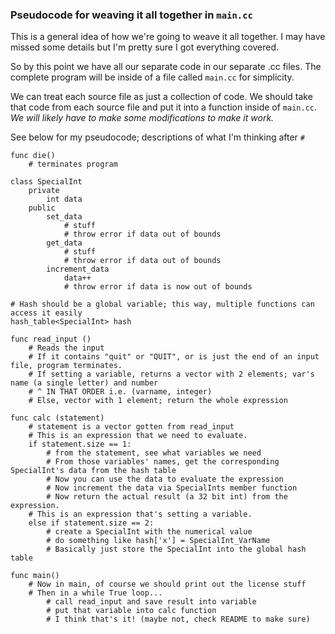 ### Pseudocode for weaving it all together in `main.cc`

This is a general idea of how we're going to weave it all together. I may have missed some details
but I'm pretty sure I got everything covered.

So by this point we have all our separate code in our separate .cc files. The complete program will
be inside of a file called `main.cc` for simplicity.

We can treat each source file as just a collection of code. We should take that code from each
source file and put it into a function inside of `main.cc`. *We will likely have to make some
modifications to make it work.*

See below for my pseudocode; descriptions of what I'm thinking after `#`

    func die()
        # terminates program

    class SpecialInt
        private
            int data
        public
            set_data
                # stuff
                # throw error if data out of bounds
            get_data
                # stuff
                # throw error if data out of bounds
            increment_data
                data++
                # throw error if data is now out of bounds
    
    # Hash should be a global variable; this way, multiple functions can access it easily
    hash_table<SpecialInt> hash
        
    func read_input ()
        # Reads the input
        # If it contains "quit" or "QUIT", or is just the end of an input file, program terminates.
        # If setting a variable, returns a vector with 2 elements; var's name (a single letter) and number
        # ^ IN THAT ORDER i.e. (varname, integer)
        # Else, vector with 1 element; return the whole expression
    
    func calc (statement)
        # statement is a vector gotten from read_input
        # This is an expression that we need to evaluate.
        if statement.size == 1:
            # from the statement, see what variables we need
            # From those variables' names, get the corresponding SpecialInt's data from the hash table
            # Now you can use the data to evaluate the expression
            # Now increment the data via SpecialInts member function
            # Now return the actual result (a 32 bit int) from the expression.
        # This is an expression that's setting a variable.
        else if statement.size == 2:
            # create a SpecialInt with the numerical value
            # do something like hash['x'] = SpecialInt_VarName
            # Basically just store the SpecialInt into the global hash table
    
    func main()
        # Now in main, of course we should print out the license stuff
        # Then in a while True loop...
            # call read_input and save result into variable
            # put that variable into calc function
            # I think that's it! (maybe not, check README to make sure)
